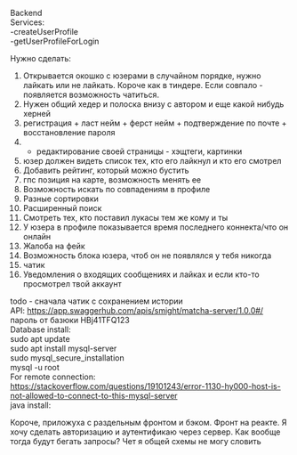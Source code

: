 Backend<br>
Services:<br>
-createUserProfile <br>
-getUserProfileForLogin <br>


Нужно сделать:
1) Открывается окошко с юзерами в случайном порядке, нужно лайкать или не лайкать. Короче как в тиндере. 
Если совпало - появляется возможность чатиться.
2) Нужен общий хедер и полоска внизу с автором и еще какой нибудь херней
3) регистрация + ласт нейм + ферст нейм + подтверждение по почте + восстановление пароля
4) + редактирование своей страницы - хэщтеги, картинки
5) юзер должен видеть список тех, кто его лайкнул и кто его смотрел
6) Добавить рейтинг, который можно бустить
7) гпс позиция на карте, возможность менять ее
8) Возможность искать по совпадениям в профиле
9) Разные сортировки
10) Расширенный поиск
11) Смотреть тех, кто поставил лукасы тем же кому и ты
12) У юзера в профиле показывается время последнего коннекта/что он онлайн
13) Жалоба на фейк
14) Возможность блока юзера, чтоб он не появлялся у тебя никогда
15) чатик
16) Уведомления о входящих сообщениях и лайках и если кто-то просмотрел твой аккаунт

todo - сначала чатик с сохранением истории<br>
API: https://app.swaggerhub.com/apis/smight/matcha-server/1.0.0#/<br>
пароль от базюки HBj41TFQ123<br>
Database install:<br>
sudo apt update<br>
sudo apt install mysql-server<br>
sudo mysql_secure_installation<br>
mysql -u root<br>
For remote connection: https://stackoverflow.com/questions/19101243/error-1130-hy000-host-is-not-allowed-to-connect-to-this-mysql-server<br>
java install:<br>

Короче, приложуха с раздельным фронтом и бэком. Фронт на реакте.
Я хочу сделать авторизацию и аутентификаю через сервер. 
Как вообще тогда будут бегать запросы? Чет я общей схемы не могу словить
